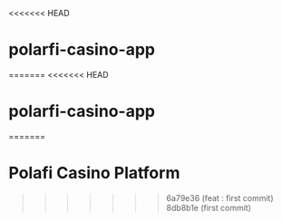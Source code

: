 <<<<<<< HEAD
# polarfi-casino-app
=======
<<<<<<< HEAD
# polarfi-casino-app
=======
# Polafi Casino Platform
>>>>>>> 6a79e36 (feat : first commit)
>>>>>>> 8db8b1e (first commit)
